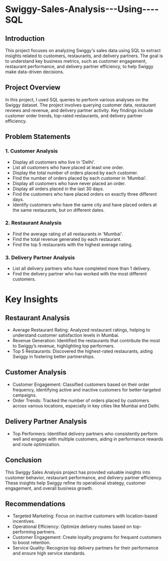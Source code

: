 # Swiggy-Sales-Analysis---Using----SQL
## Introduction
This project focuses on analyzing Swiggy's sales data using SQL to extract insights related to customers, restaurants, and delivery partners. The goal is to understand key business metrics, such as customer engagement, restaurant performance, and delivery partner efficiency, to help Swiggy make data-driven decisions.

## Project Overview
In this project, I used SQL queries to perform various analyses on the Swiggy dataset. The project involves querying customer data, restaurant reviews and revenue, and delivery partner activity. Key findings include customer order trends, top-rated restaurants, and delivery partner efficiency.

## Problem Statements
### 1. Customer Analysis
* Display all customers who live in 'Delhi'.
* List all customers who have placed at least one order.
* Display the total number of orders placed by each customer.
* Find the number of orders placed by each customer in 'Mumbai'.
* Display all customers who have never placed an order.
* Display all orders placed in the last 30 days.
* Find the customers who have placed orders on exactly three different days.
* Identify customers who have the same city and have placed orders at the same restaurants, but on different dates.
### 2. Restaurant Analysis
* Find the average rating of all restaurants in 'Mumbai'.
* Find the total revenue generated by each restaurant.
* Find the top 5 restaurants with the highest average rating.
### 3. Delivery Partner Analysis
* List all delivery partners who have completed more than 1 delivery.
* Find the delivery partner who has worked with the most different customers.
# Key Insights
## Restaurant Analysis
* Average Restaurant Rating: Analyzed restaurant ratings, helping to understand customer satisfaction levels in Mumbai.
* Revenue Generation: Identified the restaurants that contribute the most to Swiggy’s revenue, highlighting top performers.
* Top 5 Restaurants: Discovered the highest-rated restaurants, aiding Swiggy in fostering better partnerships.
## Customer Analysis
* Customer Engagement: Classified customers based on their order frequency, identifying active and inactive customers for better-targeted campaigns.
* Order Trends: Tracked the number of orders placed by customers across various locations, especially in key cities like Mumbai and Delhi.
## Delivery Partner Analysis
* Top Performers: Identified delivery partners who consistently perform well and engage with multiple customers, aiding in performance rewards and route optimization.
## Conclusion
This Swiggy Sales Analysis project has provided valuable insights into customer behavior, restaurant performance, and delivery partner efficiency. These insights help Swiggy refine its operational strategy, customer engagement, and overall business growth.

## Recommendations
* Targeted Marketing: Focus on inactive customers with location-based incentives.
* Operational Efficiency: Optimize delivery routes based on top-performing partners.
* Customer Engagement: Create loyalty programs for frequent customers to boost retention.
* Service Quality: Recognize top delivery partners for their performance and ensure high service standards.


